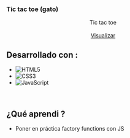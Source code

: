 <h3> Tic tac toe (gato)  </h3>

<p align="center">
    Tic tac toe
    <br />
    <br />
    <a href="https://fabidevz.github.io/odin-tic-tac-toe/"> Visualizar</a>
  
  </p>

  ## Desarrollado con : 

- ![HTML5](https://img.shields.io/badge/html5-%23E34F26.svg?style=for-the-badge&logo=html5&logoColor=white)   
- ![CSS3](https://img.shields.io/badge/css3-%231572B6.svg?style=for-the-badge&logo=css3&logoColor=white)   
- ![JavaScript](https://img.shields.io/badge/javascript-%23323330.svg?style=for-the-badge&logo=javascript&logoColor=%23F7DF1E)

<br>

## ¿Qué aprendi ? 

* Poner en práctica factory functions con JS

<br>
